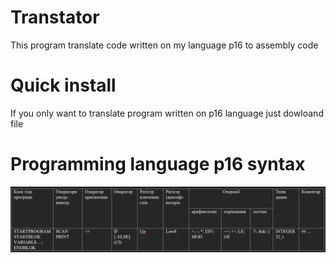 # Transtator

This program translate code written on my language p16 to assembly code

# Quick install
If you only want to translate program written on p16 language just dowloand file
# Programming language p16 syntax
![](https://github.com/SerhiiPavlyk/Translator/blob/main/ReadMe/syntax.PNG?raw=true)
